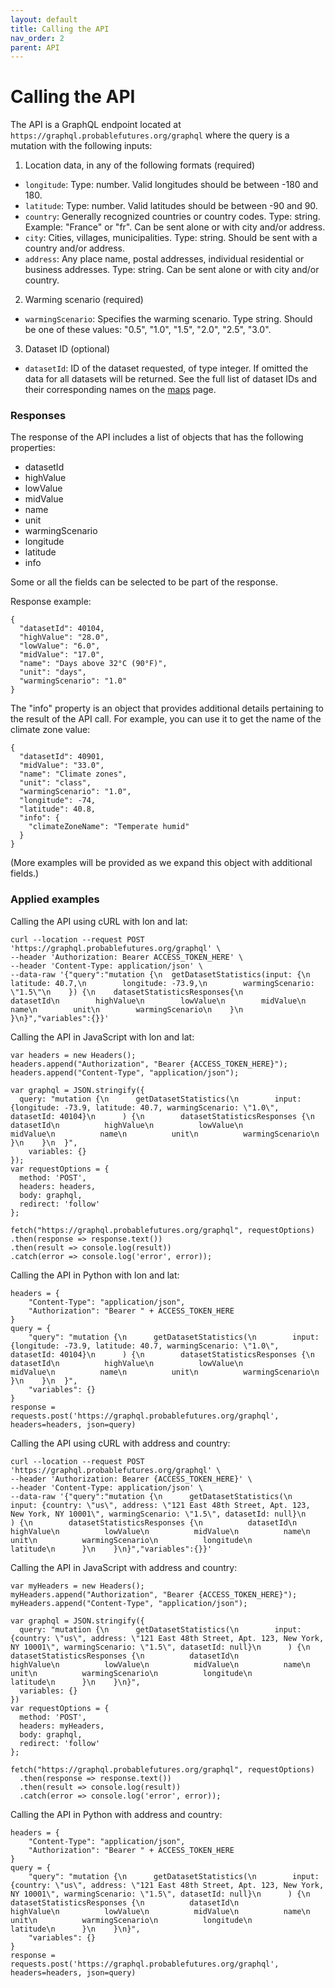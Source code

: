 ```yaml
---
layout: default
title: Calling the API
nav_order: 2
parent: API
---
```


# Calling the API

The API is a GraphQL endpoint located at `https://graphql.probablefutures.org/graphql` where the query is a mutation with the following inputs:

1. Location data, in any of the following formats (required)
-   `longitude`: Type: number. Valid longitudes should be between -180 and 180.
-   `latitude`: Type: number. Valid latitudes should be between -90 and 90.
-   `country`: Generally recognized countries or country codes. Type: string. Example: "France" or "fr". Can be sent alone or with city and/or address.
-   `city`: Cities, villages, municipalities. Type: string. Should be sent with a country and/or address.
-   `address`: Any place name, postal addresses, individual residential or business addresses. Type: string. Can be sent alone or with city and/or country.

2. Warming scenario (required)
-   `warmingScenario`: Specifies the warming scenario. Type string. Should be one of these values: "0.5", "1.0", "1.5", "2.0", "2.5", "3.0".

3. Dataset ID (optional)
-   `datasetId`: ID of the dataset requested, of type integer. If omitted the data for all datasets will be returned. See the full list of dataset IDs and their corresponding names on the [maps](./maps.md) page.

### Responses

The response of the API includes a list of objects that has the following properties:

-   datasetId
-   highValue
-   lowValue
-   midValue
-   name
-   unit
-   warmingScenario
-   longitude
-   latitude
-   info

Some or all the fields can be selected to be part of the response.

Response example:

```
{
  "datasetId": 40104,
  "highValue": "28.0",
  "lowValue": "6.0",
  "midValue": "17.0",
  "name": "Days above 32°C (90°F)",
  "unit": "days",
  "warmingScenario": "1.0"
}
```

The "info" property is an object that provides additional details pertaining to the result of the API call. For example, you can use it to get the name of the climate zone value:

```
{
  "datasetId": 40901,
  "midValue": "33.0",
  "name": "Climate zones",
  "unit": "class",
  "warmingScenario": "1.0",
  "longitude": -74,
  "latitude": 40.8,
  "info": {
    "climateZoneName": "Temperate humid"
  }
}
```

(More examples will be provided as we expand this object with additional fields.)

### Applied examples

Calling the API using cURL with lon and lat:

```
curl --location --request POST 'https://graphql.probablefutures.org/graphql' \
--header 'Authorization: Bearer ACCESS_TOKEN_HERE' \
--header 'Content-Type: application/json' \
--data-raw '{"query":"mutation {\n  getDatasetStatistics(input: {\n        latitude: 40.7,\n        longitude: -73.9,\n        warmingScenario: \"1.5\"\n    }) {\n    datasetStatisticsResponses{\n        datasetId\n        highValue\n        lowValue\n        midValue\n        name\n        unit\n        warmingScenario\n    }\n  }\n}","variables":{}}'
```

Calling the API in JavaScript with lon and lat:

```
var headers = new Headers();
headers.append("Authorization", "Bearer {ACCESS_TOKEN_HERE}");
headers.append("Content-Type", "application/json");

var graphql = JSON.stringify({
  query: "mutation {\n      getDatasetStatistics(\n        input: {longitude: -73.9, latitude: 40.7, warmingScenario: \"1.0\", datasetId: 40104}\n      ) {\n        datasetStatisticsResponses {\n          datasetId\n          highValue\n          lowValue\n          midValue\n          name\n          unit\n          warmingScenario\n      }\n    }\n  }",
    variables: {}
});
var requestOptions = {
  method: 'POST',
  headers: headers,
  body: graphql,
  redirect: 'follow'
};

fetch("https://graphql.probablefutures.org/graphql", requestOptions)
.then(response => response.text())
.then(result => console.log(result))
.catch(error => console.log('error', error));
```

Calling the API in Python with lon and lat:

```
headers = {
    "Content-Type": "application/json",
    "Authorization": "Bearer " + ACCESS_TOKEN_HERE
}
query = {
    "query": "mutation {\n      getDatasetStatistics(\n        input: {longitude: -73.9, latitude: 40.7, warmingScenario: \"1.0\", datasetId: 40104}\n      ) {\n        datasetStatisticsResponses {\n          datasetId\n          highValue\n          lowValue\n          midValue\n          name\n          unit\n          warmingScenario\n      }\n    }\n  }",
    "variables": {}
}
response = requests.post('https://graphql.probablefutures.org/graphql', headers=headers, json=query)
```

Calling the API using cURL with address and country:

```
curl --location --request POST 'https://graphql.probablefutures.org/graphql' \
--header 'Authorization: Bearer {ACCESS_TOKEN_HERE}' \
--header 'Content-Type: application/json' \
--data-raw '{"query":"mutation {\n      getDatasetStatistics(\n        input: {country: \"us\", address: \"121 East 48th Street, Apt. 123, New York, NY 10001\", warmingScenario: \"1.5\", datasetId: null}\n      ) {\n        datasetStatisticsResponses {\n          datasetId\n          highValue\n          lowValue\n          midValue\n          name\n          unit\n          warmingScenario\n          longitude\n          latitude\n      }\n    }\n}","variables":{}}'
```

Calling the API in JavaScript with address and country:

```
var myHeaders = new Headers();
myHeaders.append("Authorization", "Bearer {ACCESS_TOKEN_HERE}");
myHeaders.append("Content-Type", "application/json");

var graphql = JSON.stringify({
  query: "mutation {\n      getDatasetStatistics(\n        input: {country: \"us\", address: \"121 East 48th Street, Apt. 123, New York, NY 10001\", warmingScenario: \"1.5\", datasetId: null}\n      ) {\n        datasetStatisticsResponses {\n          datasetId\n          highValue\n          lowValue\n          midValue\n          name\n          unit\n          warmingScenario\n          longitude\n          latitude\n      }\n    }\n}",
  variables: {}
})
var requestOptions = {
  method: 'POST',
  headers: myHeaders,
  body: graphql,
  redirect: 'follow'
};

fetch("https://graphql.probablefutures.org/graphql", requestOptions)
  .then(response => response.text())
  .then(result => console.log(result))
  .catch(error => console.log('error', error));
```

Calling the API in Python with address and country:

```
headers = {
    "Content-Type": "application/json",
    "Authorization": "Bearer " + ACCESS_TOKEN_HERE
}
query = {
    "query": "mutation {\n      getDatasetStatistics(\n        input: {country: \"us\", address: \"121 East 48th Street, Apt. 123, New York, NY 10001\", warmingScenario: \"1.5\", datasetId: null}\n      ) {\n        datasetStatisticsResponses {\n          datasetId\n          highValue\n          lowValue\n          midValue\n          name\n          unit\n          warmingScenario\n          longitude\n          latitude\n      }\n    }\n}",
    "variables": {}
}
response = requests.post('https://graphql.probablefutures.org/graphql', headers=headers, json=query)
```

